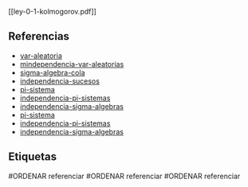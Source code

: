 [[ley-0-1-kolmogorov.pdf]]

## Referencias
- [var-aleatoria](./var-aleatoria.md)
- [mindependencia-var-aleatorias](./mindependencia-var-aleatorias.md)
- [sigma-algebra-cola](./sigma-algebra-cola.md)
- [independencia-sucesos](./independencia-sucesos.md)
- [pi-sistema](./pi-sistema.md)
- [independencia-pi-sistemas](./independencia-pi-sistemas.md)
- [independencia-sigma-algebras](./independencia-sigma-algebras.md)
- [pi-sistema](./pi-sistema.md)
- [independencia-pi-sistemas](./independencia-pi-sistemas.md)
- [independencia-sigma-algebras](./independencia-sigma-algebras.md)

## Etiquetas
#ORDENAR referenciar
#ORDENAR referenciar
#ORDENAR referenciar
